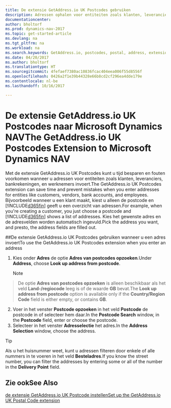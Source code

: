 ```yaml
---
title: De extensie GetAddress.io UK Postcodes gebruiken
description: Adressen ophalen voor entiteiten zoals klanten, leveranciers, banken, medewerkers in het Verenigd Koninkrijk, van de service GetAddress.io.
documentationcenter: 
author: bholtorf
ms.prod: dynamics-nav-2017
ms.topic: get-started-article
ms.devlang: na
ms.tgt_pltfrm: na
ms.workload: na
ms.search.keywords: GetAddress.io, postcodes, postal, address, extension
ms.date: 04/20/2017
ms.author: bholtorf
ms.translationtype: HT
ms.sourcegitcommit: 4fefaef7380ac10836fcac404eea006f55d8556f
ms.openlocfilehash: 0426a2f1e39b44328e66b8cd2cf296ea4dde179e
ms.contentlocale: nl-be
ms.lasthandoff: 10/16/2017

---
```


# <a name="the-getaddressio-uk-postcodes-extension-to-microsoft-dynamics-nav"></a><span data-ttu-id="7cc4a-103">De extensie GetAddress.io UK Postcodes naar Microsoft Dynamics NAV</span><span class="sxs-lookup"><span data-stu-id="7cc4a-103">The GetAddress.io UK Postcodes Extension to Microsoft Dynamics NAV</span></span>
<span data-ttu-id="7cc4a-104">Met de extensie GetAddress.io UK Postcodes kunt u tijd besparen en fouten voorkomen wanneer u adressen voor entiteiten zoals klanten, leveranciers, bankrekeningen, en werknemers invoert.</span><span class="sxs-lookup"><span data-stu-id="7cc4a-104">The GetAddress.io UK Postcodes extension can save time and prevent mistakes when you enter addresses for entities like customers, vendors, bank accounts, and employees.</span></span> <span data-ttu-id="7cc4a-105">Bijvoorbeeld wanneer u een klant maakt, kiest u alleen de postcode en [!INCLUDE[d365fin](includes/d365fin_md.md)] geeft u een overzicht van adressen.</span><span class="sxs-lookup"><span data-stu-id="7cc4a-105">For example, when you're creating a customer, you just choose a postcode and [!INCLUDE[d365fin](includes/d365fin_md.md)] shows a list of addresses.</span></span> <span data-ttu-id="7cc4a-106">Kies het gewenste adres en de adresvelden worden automatisch ingevuld.</span><span class="sxs-lookup"><span data-stu-id="7cc4a-106">Pick the address you want, and presto, the address fields are filled out.</span></span>  

##<a name="to-use-the-getaddressio-uk-postcodes-extension-when-you-enter-an-address"></a><span data-ttu-id="7cc4a-107">De extensie GetAddress.io UK Postcodes gebruiken wanneer u een adres invoert</span><span class="sxs-lookup"><span data-stu-id="7cc4a-107">To use the GetAddress.io UK Postcodes extension when you enter an address</span></span>
1. <span data-ttu-id="7cc4a-108">Kies onder **Adres** de optie **Adres van postcodes opzoeken**.</span><span class="sxs-lookup"><span data-stu-id="7cc4a-108">Under **Address**, choose **Look up address from postcode**.</span></span>  

    > [!NOTE]  
>   <span data-ttu-id="7cc4a-109">De optie **Adres van postcodes opzoeken** is alleen beschikbaar als het veld **Land-/regiocode** leeg is of de waarde **GB** bevat.</span><span class="sxs-lookup"><span data-stu-id="7cc4a-109">The **Look up address from postcode** option is available only if the **Country/Region Code** field is either empty, or contains **GB**.</span></span>
2. <span data-ttu-id="7cc4a-110">Voer in het venster **Postcode opzoeken** in het veld **Postcode** de postcode in of selecteer hem daar.</span><span class="sxs-lookup"><span data-stu-id="7cc4a-110">In the **Postcode Search** window, in the **Postcode** field, enter or choose the postcode.</span></span>  
3. <span data-ttu-id="7cc4a-111">Selecteer in het venster **Adresselectie** het adres.</span><span class="sxs-lookup"><span data-stu-id="7cc4a-111">In the **Address Selection** window, choose the address.</span></span>  

> [!TIP]  
>   <span data-ttu-id="7cc4a-112">Als u het huisnummer weet, kunt u adressen filteren door enkele of alle nummers in te voeren in het veld **Besteladres**.</span><span class="sxs-lookup"><span data-stu-id="7cc4a-112">If you know the street number, you can filter the addresses by entering some or all of the number in the **Delivery Point** field.</span></span>


## <a name="see-also"></a><span data-ttu-id="7cc4a-113">Zie ook</span><span class="sxs-lookup"><span data-stu-id="7cc4a-113">See Also</span></span>
[<span data-ttu-id="7cc4a-114">de extensie GetAddress.io UK Postcode instellen</span><span class="sxs-lookup"><span data-stu-id="7cc4a-114">Set up the GetAddress.io UK Postal Code extension</span></span>](LocalFunctionality/UnitedKingdom/uk-setup-postal-code-service.md)

